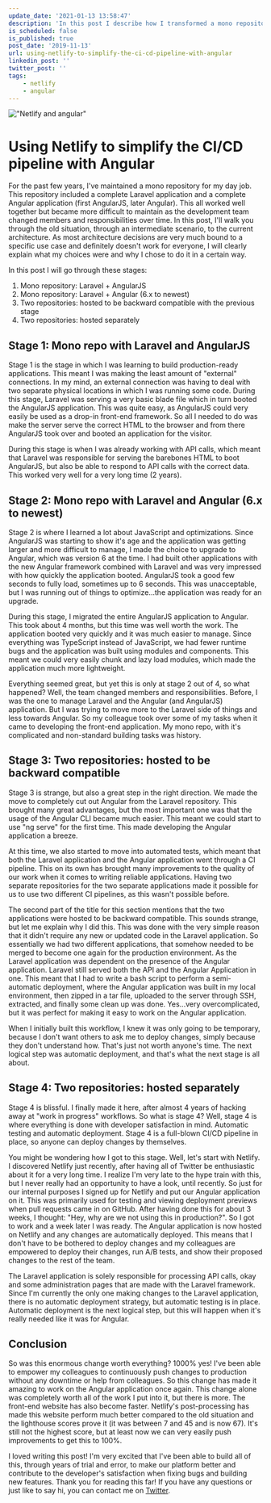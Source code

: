 ```yaml
---
update_date: '2021-01-13 13:58:47'
description: 'In this post I describe how I transformed a mono repository platform to a platform with two distinct applications and using Netlify to simplify the CI/CD pipeline with Angular. '
is_scheduled: false
is_published: true
post_date: '2019-11-13'
url: using-netlify-to-simplify-the-ci-cd-pipeline-with-angular
linkedin_post: ''
twitter_post: ''
tags:
    - netlify
    - angular
---
```

!["Netlify and angular"](/images/articles/netlify-and-angular.png)
# Using Netlify to simplify the CI/CD pipeline with Angular
For the past few years, I've maintained a mono repository for my day job. This repository included a complete Laravel application and a complete Angular application (first AngularJS, later Angular). This all worked well together but became more difficult to maintain as the development team changed members and responsibilities over time. In this post, I'll walk you through the old situation, through an intermediate scenario, to the current architecture. As most architecture decisions are very much bound to a specific use case and definitely doesn't work for everyone, I will clearly explain what my choices were and why I chose to do it in a certain way.

In this post I will go through these stages:

1. Mono repository: Laravel + AngularJS
2. Mono repository: Laravel + Angular (6.x to newest)
3. Two repositories: hosted to be backward compatible with the previous stage
4. Two repositories: hosted separately

## Stage 1: Mono repo with Laravel and AngularJS
Stage 1 is the stage in which I was learning to build production-ready applications. This meant I was making the least amount of "external" connections. In my mind, an external connection was having to deal with two separate physical locations in which I was running some code. During this stage, Laravel was serving a very basic blade file which in turn booted the AngularJS application. This was quite easy, as AngularJS could very easily be used as a drop-in front-end framework. So all I needed to do was make the server serve the correct HTML to the browser and from there AngularJS took over and booted an application for the visitor. 

During this stage is when I was already working with API calls, which meant that Laravel was responsible for serving the barebones HTML to boot AngularJS, but also be able to respond to API calls with the correct data. This worked very well for a very long time (2 years).

## Stage 2: Mono repo with Laravel and Angular (6.x to newest)
Stage 2 is where I learned a lot about JavaScript and optimizations. Since AngularJS was starting to show it's age and the application was getting larger and more difficult to manage, I made the choice to upgrade to Angular, which was version 6 at the time. I had built other applications with the new Angular framework combined with Laravel and was very impressed with how quickly the application booted. AngularJS took a good few seconds to fully load, sometimes up to 6 seconds. This was unacceptable, but I was running out of things to optimize...the application was ready for an upgrade.

During this stage, I migrated the entire AngularJS application to Angular. This took about 4 months, but this time was well worth the work. The application booted very quickly and it was much easier to manage. Since everything was TypeScript instead of JavaScript, we had fewer runtime bugs and the application was built using modules and components. This meant we could very easily chunk and lazy load modules, which made the application much more lightweight.

Everything seemed great, but yet this is only at stage 2 out of 4, so what happened? Well, the team changed members and responsibilities. Before, I was the one to manage Laravel and the Angular (and AngularJS) application. But I was trying to move more to the Laravel side of things and less towards Angular. So my colleague took over some of my tasks when it came to developing the front-end application. My mono repo, with it's complicated and non-standard building tasks was history.

## Stage 3: Two repositories: hosted to be backward compatible
Stage 3 is strange, but also a great step in the right direction. We made the move to completely cut out Angular from the Laravel repository. This brought many great advantages, but the most important one was that the usage of the Angular CLI became much easier. This meant we could start to use "ng serve" for the first time. This made developing the Angular application a breeze. 

At this time, we also started to move into automated tests, which meant that both the Laravel application and the Angular application went through a CI pipeline. This on its own has brought many improvements to the quality of our work when it comes to writing reliable applications. Having two separate repositories for the two separate applications made it possible for us to use two different CI pipelines, as this wasn't possible before.

The second part of the title for this section mentions that the two applications were hosted to be backward compatible. This sounds strange, but let me explain why I did this. This was done with the very simple reason that it didn't require any new or updated code in the Laravel application. So essentially we had two different applications, that somehow needed to be merged to become one again for the production environment. As the Laravel application was dependent on the presence of the Angular application. Laravel still served both the API and the Angular Application in one. This meant that I had to write a bash script to perform a semi-automatic deployment, where the Angular application was built in my local environment, then zipped in a tar file, uploaded to the server through SSH, extracted, and finally some clean up was done. Yes...very overcomplicated, but it was perfect for making it easy to work on the Angular application.

When I initially built this workflow, I knew it was only going to be temporary, because I don't want others to ask me to deploy changes, simply because they don't understand how. That's just not worth anyone's time. The next logical step was automatic deployment, and that's what the next stage is all about.

## Stage 4: Two repositories: hosted separately
Stage 4 is blissful. I finally made it here, after almost 4 years of hacking away at "work in progress" workflows. So what is stage 4? Well, stage 4 is where everything is done with developer satisfaction in mind. Automatic testing and automatic deployment. Stage 4 is a full-blown CI/CD pipeline in place, so anyone can deploy changes by themselves. 

You might be wondering how I got to this stage. Well, let's start with Netlify. I discovered Netlify just recently, after having all of Twitter be enthusiastic about it for a very long time. I realize I'm very late to the hype train with this, but I never really had an opportunity to have a look, until recently. So just for our internal purposes I signed up for Netlify and put our Angular application on it. This was primarily used for testing and viewing deployment previews when pull requests came in on GitHub. After having done this for about 3 weeks, I thought: "Hey, why are we not using this in production?". So I got to work and a week later I was ready. The Angular application is now hosted on Netlify and any changes are automatically deployed. This means that I don't have to be bothered to deploy changes and my colleagues are empowered to deploy their changes, run A/B tests, and show their proposed changes to the rest of the team. 

The Laravel application is solely responsible for processing API calls, okay and some administration pages that are made with the Laravel framework. Since I'm currently the only one making changes to the Laravel application, there is no automatic deployment strategy, but automatic testing is in place. Automatic deployment is the next logical step, but this will happen when it's really needed like it was for Angular.

## Conclusion
So was this enormous change worth everything? 1000% yes! I've been able to empower my colleagues to continuously push changes to production without any downtime or help from colleagues. So this change has made it amazing to work on the Angular application once again. This change alone was completely worth all of the work I put into it, but there is more. The front-end website has also become faster. Netlify's post-processing has made this website perform much better compared to the old situation and the lighthouse scores prove it (it was between 7 and 45 and is now 67). It's still not the highest score, but at least now we can very easily push improvements to get this to 100%. 

I loved writing this post! I'm very excited that I've been able to build all of this, through years of trial and error, to make our platform better and contribute to the developer's satisfaction when fixing bugs and building new features. Thank you for reading this far! If you have any questions or just like to say hi, you can contact me on [Twitter](https://twitter.com/RJElsinga).